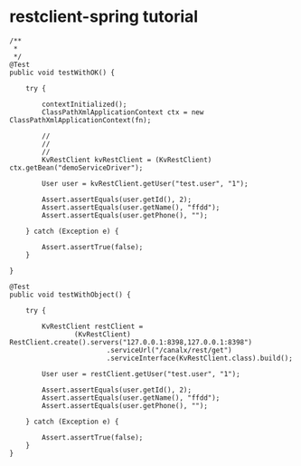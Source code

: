 restclient-spring tutorial
=======

	/**
     *
     */
    @Test
    public void testWithOK() {

        try {

            contextInitialized();
            ClassPathXmlApplicationContext ctx = new ClassPathXmlApplicationContext(fn);

            //
            //
            //
            KvRestClient kvRestClient = (KvRestClient) ctx.getBean("demoServiceDriver");

            User user = kvRestClient.getUser("test.user", "1");

            Assert.assertEquals(user.getId(), 2);
            Assert.assertEquals(user.getName(), "ffdd");
            Assert.assertEquals(user.getPhone(), "");

        } catch (Exception e) {

            Assert.assertTrue(false);
        }

    }

    @Test
    public void testWithObject() {

        try {

            KvRestClient restClient =
                    (KvRestClient) RestClient.create().servers("127.0.0.1:8398,127.0.0.1:8398")
                            .serviceUrl("/canalx/rest/get")
                            .serviceInterface(KvRestClient.class).build();

            User user = restClient.getUser("test.user", "1");

            Assert.assertEquals(user.getId(), 2);
            Assert.assertEquals(user.getName(), "ffdd");
            Assert.assertEquals(user.getPhone(), "");

        } catch (Exception e) {

            Assert.assertTrue(false);
        }
    }


